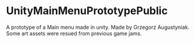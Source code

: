 # UnityMainMenuPrototypePublic
A prototype of a Main menu made in unity. Made by Grzegorz Augustyniak. Some art assets were  resued from previous game jams. 

